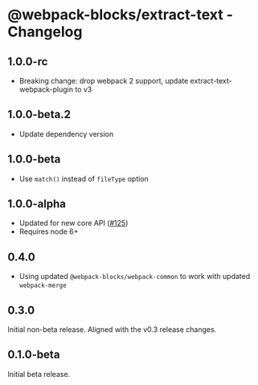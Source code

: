 # @webpack-blocks/extract-text - Changelog

## 1.0.0-rc

- Breaking change: drop webpack 2 support, update extract-text-webpack-plugin to v3

## 1.0.0-beta.2

- Update dependency version

## 1.0.0-beta

- Use `match()` instead of `fileType` option

## 1.0.0-alpha

- Updated for new core API ([#125](https://github.com/andywer/webpack-blocks/issues/125))
- Requires node 6+

## 0.4.0

- Using updated `@webpack-blocks/webpack-common` to work with updated `webpack-merge`

## 0.3.0

Initial non-beta release. Aligned with the v0.3 release changes.

## 0.1.0-beta

Initial beta release.
